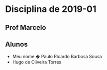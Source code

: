 # Disciplina de 2019-01

## Prof Marcelo 

## Alunos

* Meu nome � Paulo Ricardo Barbosa Sousa
* Hugo de Oliveira Torres
